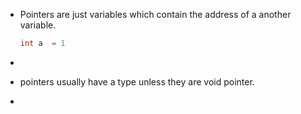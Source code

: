 * Pointers are just variables which contain the address of a another variable.

	```c
	int a  = 1
	```

* 
* pointers usually have a type unless they are void pointer.
* 